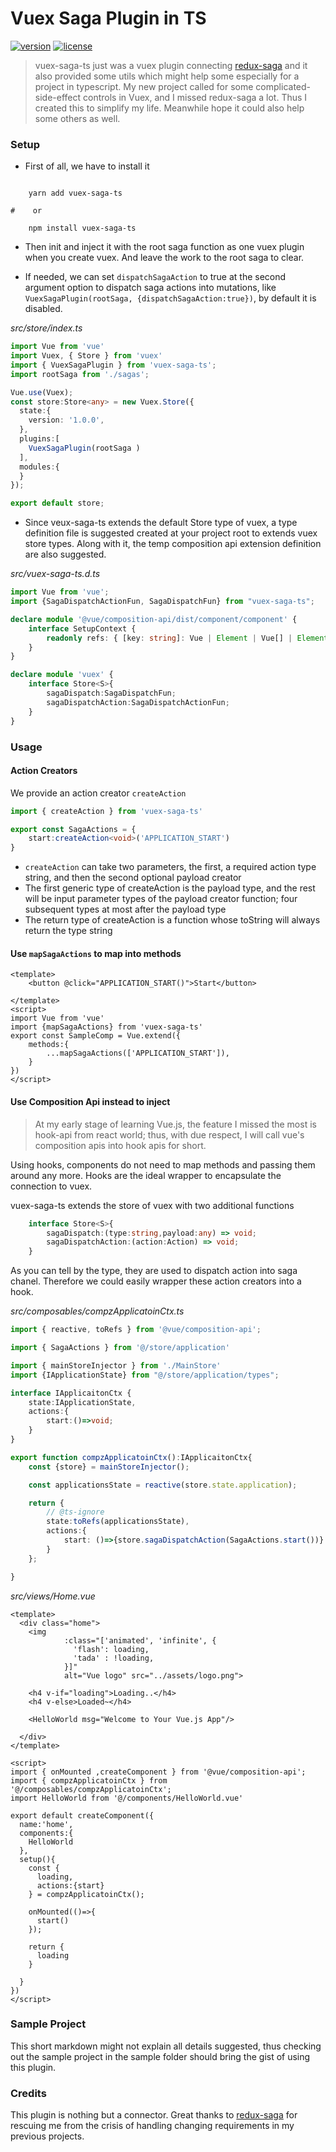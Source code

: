 # Vuex Saga Plugin in TS

[![version][version-badge]][CHANGELOG] [![license][license-badge]][LICENSE]

> vuex-saga-ts just was a vuex plugin connecting [redux-saga](https://redux-saga.js.org) and it also provided some utils
> which might help some especially for a project in typescript. My new project called for some complicated-side-effect 
> controls in Vuex, and I missed redux-saga a lot. Thus I created this to simplify my life. Meanwhile hope it could 
> also help some others as well.
 
### Setup

- First of all, we have to install it

```shell script
    
    yarn add vuex-saga-ts

#    or

    npm install vuex-saga-ts

```
- Then init and inject it with the root saga function as one vuex plugin when you create vuex. And leave the work to 
the root saga to clear.

- If needed, we can set `dispatchSagaAction` to true at the second argument option to dispatch saga actions into mutations,
like `VuexSagaPlugin(rootSaga, {dispatchSagaAction:true})`, by default it is disabled. 

*src/store/index.ts*
```typescript
import Vue from 'vue'
import Vuex, { Store } from 'vuex'
import { VuexSagaPlugin } from 'vuex-saga-ts';
import rootSaga from './sagas';

Vue.use(Vuex);
const store:Store<any> = new Vuex.Store({
  state:{
    version: '1.0.0',
  },
  plugins:[
    VuexSagaPlugin(rootSaga )
  ],
  modules:{
  }
});

export default store;
``` 

- Since veux-saga-ts extends the default Store type of vuex, a type definition file is suggested created at your 
project root to extends vuex store types. Along with it, the temp composition api extension definition are also suggested.

*src/vuex-saga-ts.d.ts*
```typescript
import Vue from 'vue';
import {SagaDispatchActionFun, SagaDispatchFun} from "vuex-saga-ts";

declare module '@vue/composition-api/dist/component/component' {
    interface SetupContext {
        readonly refs: { [key: string]: Vue | Element | Vue[] | Element[] };
    }
}

declare module 'vuex' {
    interface Store<S>{
        sagaDispatch:SagaDispatchFun;
        sagaDispatchAction:SagaDispatchActionFun;
    }
}
``` 

### Usage

#### Action Creators

We provide an action creator `createAction`

```typescript
import { createAction } from 'vuex-saga-ts'

export const SagaActions = {
    start:createAction<void>('APPLICATION_START')
}
```
- `createAction` can take two parameters, the first, a required action type string, and then
the second optional payload creator
- The first generic type of createAction is the payload type, and the rest will be input parameter types
of the payload creator function; four subsequent types at most after the payload type
- The return type of createAction is a function whose toString will always return the type string

#### Use `mapSagaActions` to map into methods

```vue
<template>
    <button @click="APPLICATION_START()">Start</button>

</template>
<script>
import Vue from 'vue'
import {mapSagaActions} from 'vuex-saga-ts'
export const SampleComp = Vue.extend({
    methods:{
        ...mapSagaActions(['APPLICATION_START']),    
    }
})
</script>
```
#### Use Composition Api instead to inject

> At my early stage of learning Vue.js, the feature I missed the most is hook-api from react world; 
> thus, with due respect, I will call vue's composition apis into hook apis for short.

Using hooks, components do not need to map methods and passing them around any more. Hooks are the 
ideal wrapper to encapsulate the connection to vuex.

vuex-saga-ts extends the store of vuex with two additional functions

```typescript
    interface Store<S>{
        sagaDispatch:(type:string,payload:any) => void;
        sagaDispatchAction:(action:Action) => void;
    }
```

As you can tell by the type, they are used to dispatch action into saga chanel. Therefore we could 
easily wrapper these action creators into a hook.

*src/composables/compzApplicatoinCtx.ts*
```typescript
import { reactive, toRefs } from '@vue/composition-api';

import { SagaActions } from '@/store/application'

import { mainStoreInjector } from './MainStore'
import {IApplicationState} from "@/store/application/types";

interface IApplicaitonCtx {
    state:IApplicationState,
    actions:{
        start:()=>void;
    }
}

export function compzApplicatoinCtx():IApplicaitonCtx{
    const {store} = mainStoreInjector();

    const applicationsState = reactive(store.state.application);

    return {
        // @ts-ignore
        state:toRefs(applicationsState),
        actions:{
            start: ()=>{store.sagaDispatchAction(SagaActions.start())}
        }
    };

}
```

*src/views/Home.vue*
```vue
<template>
  <div class="home">
    <img
            :class="['animated', 'infinite', {
              'flash': loading,
              'tada' : !loading,
            }]"
            alt="Vue logo" src="../assets/logo.png">

    <h4 v-if="loading">Loading..</h4>
    <h4 v-else>Loaded~</h4>

    <HelloWorld msg="Welcome to Your Vue.js App"/>

  </div>
</template>

<script>
import { onMounted ,createComponent } from '@vue/composition-api';
import { compzApplicatoinCtx } from '@/composables/compzApplicatoinCtx';
import HelloWorld from '@/components/HelloWorld.vue'

export default createComponent({
  name:'home',
  components:{
    HelloWorld
  },
  setup(){
    const {
      loading,
      actions:{start}
    } = compzApplicatoinCtx();

    onMounted(()=>{
      start()
    });

    return {
      loading
    }

  }
})
</script>
```

### Sample Project

This short markdown might not explain all details suggested, thus checking out the sample project in the sample folder 
should bring the gist of using this plugin.

### Credits

This plugin is nothing but a connector. Great thanks to [redux-saga](https://redux-saga.js.org) for rescuing me from the
crisis of handling changing requirements in my previous projects. 


[LICENSE]: ./LICENSE.md
[CHANGELOG]: ./CHANGELOG.md
[version-badge]: https://img.shields.io/badge/version-0.20.2-blue.svg
[license-badge]: https://img.shields.io/badge/license-MIT-green.svg
